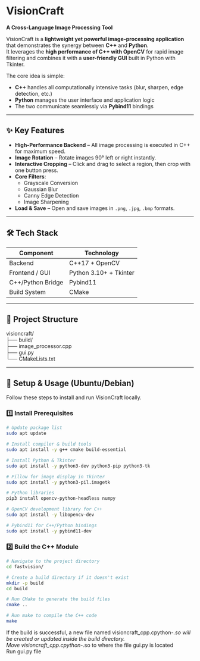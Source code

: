 # VisionCraft  
**A Cross-Language Image Processing Tool**

VisionCraft is a **lightweight yet powerful image-processing application** that demonstrates the synergy between **C++** and **Python**.  
It leverages the **high performance of C++ with OpenCV** for rapid image filtering and combines it with a **user-friendly GUI** built in Python with Tkinter.

The core idea is simple:  
- **C++** handles all computationally intensive tasks (blur, sharpen, edge detection, etc.)  
- **Python** manages the user interface and application logic  
- The two communicate seamlessly via **Pybind11** bindings  

---

## ✨ Key Features
- **High-Performance Backend** – All image processing is executed in C++ for maximum speed.  
- **Image Rotation** – Rotate images 90° left or right instantly.  
- **Interactive Cropping** – Click and drag to select a region, then crop with one button press.  
- **Core Filters**:  
  - Grayscale Conversion  
  - Gaussian Blur  
  - Canny Edge Detection  
  - Image Sharpening  
- **Load & Save** – Open and save images in `.png`, `.jpg`, `.bmp` formats.  

---

## 🛠 Tech Stack
| Component              | Technology |
|------------------------|------------|
| Backend                | C++17 + OpenCV |
| Frontend / GUI         | Python 3.10+ + Tkinter |
| C++/Python Bridge      | Pybind11 |
| Build System           | CMake |

---

## 📂 Project Structure

visioncraft/ <br />
├── build/                       
├── image_processor.cpp     <br />
├── gui.py                  <br />
└── CMakeLists.txt          <br />


---

## 🚀 Setup & Usage (Ubuntu/Debian)
Follow these steps to install and run VisionCraft locally.

### 1️⃣ Install Prerequisites
```bash
# Update package list
sudo apt update

# Install compiler & build tools
sudo apt install -y g++ cmake build-essential

# Install Python & Tkinter
sudo apt install -y python3-dev python3-pip python3-tk

# Pillow for image display in Tkinter
sudo apt install -y python3-pil.imagetk

# Python libraries
pip3 install opencv-python-headless numpy

# OpenCV development library for C++
sudo apt install -y libopencv-dev

# Pybind11 for C++/Python bindings
sudo apt install -y pybind11-dev

```
### 2️⃣ Build the C++ Module
```bash
# Navigate to the project directory
cd fastvision/

# Create a build directory if it doesn't exist
mkdir -p build
cd build

# Run CMake to generate the build files
cmake ..

# Run make to compile the C++ code
make

```

If the build is successful, a new file named visioncraft_cpp.cpython-*.so will be created or updated inside the build directory.   <br />
Move visioncraft_cpp.cpython-*.so to where the file gui.py is located   <br />
Run gui.py file
